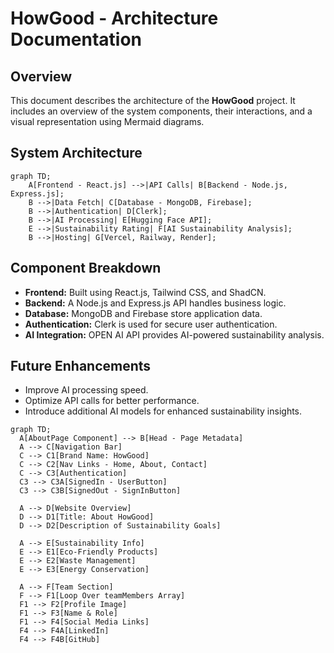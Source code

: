 # HowGood - Architecture Documentation

## Overview
This document describes the architecture of the **HowGood** project. It includes an overview of the system components, their interactions, and a visual representation using Mermaid diagrams.

## System Architecture
```mermaid
graph TD;
    A[Frontend - React.js] -->|API Calls| B[Backend - Node.js, Express.js];
    B -->|Data Fetch| C[Database - MongoDB, Firebase];
    B -->|Authentication| D[Clerk];
    B -->|AI Processing| E[Hugging Face API];
    E -->|Sustainability Rating| F[AI Sustainability Analysis];
    B -->|Hosting| G[Vercel, Railway, Render];
```

## Component Breakdown
- **Frontend:** Built using React.js, Tailwind CSS, and ShadCN.
- **Backend:** A Node.js and Express.js API handles business logic.
- **Database:** MongoDB and Firebase store application data.
- **Authentication:** Clerk is used for secure user authentication.
- **AI Integration:** OPEN AI API provides AI-powered sustainability analysis.

## Future Enhancements
- Improve AI processing speed.
- Optimize API calls for better performance.
- Introduce additional AI models for enhanced sustainability insights.




```mermaid
graph TD;
  A[AboutPage Component] --> B[Head - Page Metadata]
  A --> C[Navigation Bar]
  C --> C1[Brand Name: HowGood]
  C --> C2[Nav Links - Home, About, Contact]
  C --> C3[Authentication]
  C3 --> C3A[SignedIn - UserButton]
  C3 --> C3B[SignedOut - SignInButton]

  A --> D[Website Overview]
  D --> D1[Title: About HowGood]
  D --> D2[Description of Sustainability Goals]

  A --> E[Sustainability Info]
  E --> E1[Eco-Friendly Products]
  E --> E2[Waste Management]
  E --> E3[Energy Conservation]

  A --> F[Team Section]
  F --> F1[Loop Over teamMembers Array]
  F1 --> F2[Profile Image]
  F1 --> F3[Name & Role]
  F1 --> F4[Social Media Links]
  F4 --> F4A[LinkedIn]
  F4 --> F4B[GitHub]
```
